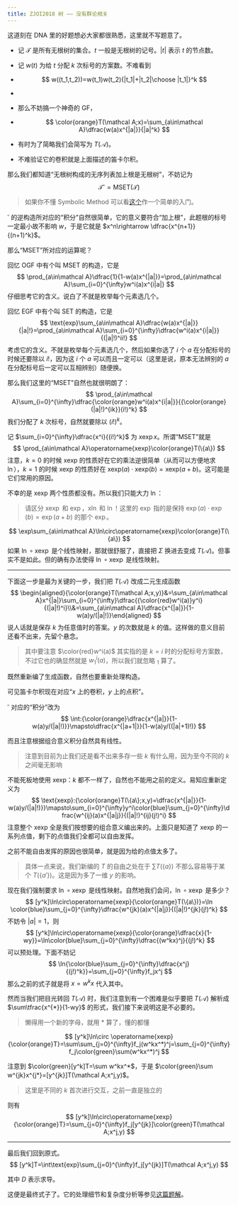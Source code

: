 ```yaml
---
title: ZJOI2018 树 —— 没有群论相关
---
```


这道刻在 DNA 里的好题想必大家都很熟悉，这里就不写题意了。

- 记 $\mathcal T$ 是所有无根树的集合。$t$ 一般是无根树的记号。$|t|$ 表示 $t$ 的节点数。

- 记 $w(t)$ 为给 $t$ 分配 $k$ 次标号的方案数。不难看到

- $$
  w((t_1,t_2))=w(t_1)w(t_2){|t_1|+|t_2|\choose |t_1|}^k
  $$

- 

- 那么不妨搞一个神奇的 GF，

- $$
  \color{orange}T(\mathcal A;x)=\sum_{a\in\mathcal A}\dfrac{w(a)x^{|a|}}{|a|^k}
  $$

- 有时为了简略我们会简写为 $T(\mathcal A)$。

- 不难验证它的卷积就是上面描述的笛卡尔积。

那么我们都知道“无根树构成的无序列表加上根是无根树”，不妨记为
$$
\mathcal T^{\square}=\text{MSET}(\mathcal T)
$$

> 如果你不懂 Symbolic Method 可以看[这个](https://xyix.gitee.io/posts/?page=1&postname=combinatorics)作一个简单的入门。

$^{\square}$ 的逆构造所对应的“积分”自然很简单，它的意义要符合“加上根”，此题根的标号一定最小故不影响 $w$，于是它就是 $x^n\rightarrow \dfrac{x^{n+1}}{(n+1)^k}$。

那么“$\text{MSET}$”所对应的运算呢？

回忆 OGF 中有个叫 $\text{MSET}$ 的构造，它是
$$
\prod_{a\in\mathcal A}\dfrac{1}{1-w(a)x^{|a|}}=\prod_{a\in\mathcal A}\sum_{i=0}^{\infty}w^i(a)x^{i|a|}
$$
仔细思考它的含义。说白了不就是枚举每个元素选几个。

回忆 EGF 中有个叫 $\text{SET}$ 的构造，它是
$$
\text{exp}\sum_{a\in\mathcal A}\dfrac{w(a)x^{|a|}}{|a|!}=\prod_{a\in\mathcal A}\sum_{i=0}^{\infty}\dfrac{w^i(a)x^{i|a|}}{(|a|!)^ii!}
$$
考虑它的含义。不就是枚举每个元素选几个，然后如果你选了 $i$ 个 $a$ 在分配标号的时候还要除以 $i!$，因为这 $i$ 个 $a$ 可以而且一定可以（这里是说，原本无法辨别的 $a$ 在分配标号后一定可以互相辨别）随便换。

那么我们这里的“$\text{MSET}$”自然也就很明朗了：
$$
\prod_{a\in\mathcal A}\sum_{i=0}^{\infty}\dfrac{\color{orange}w^i(a)x^{i|a|}}{{\color{orange}(|a|!)^{ik}}(i!)^k}
$$
我们分配了 $k$ 次标号，自然就要除以 $(i!)^k$。

记 $\sum_{i=0}^{\infty}\dfrac{x^i}{(i!)^k}$ 为 $\operatorname{xexp}x$。所谓“$\text{MSET}$”就是
$$
\prod_{a\in\mathcal A}\operatorname{xexp}\color{orange}T(\{a\})
$$
注意，$k=0$ 的时候 $\text{xexp}$ 的性质好在它的乘法逆很简单（从而可以方便地求 $\ln$），$k=1$ 的时候 $\text{xexp}$ 的性质好在 $\text{xexp}(a)\cdot\text{xexp}(b)=\text{xexp}(a+b)$。这可能是它们常用的原因。

不幸的是 $\text{xexp}$ 两个性质都没有。所以我们只能大力 $\ln$：

> 请区分 $\operatorname{xexp}$ 和 $\exp$，$\operatorname{xln}$ 和 $\ln$！这里的 $\exp$ 指的是保持 $\exp(a)\cdot\exp(b)=\exp(a+b)$ 的那个 $\exp$。

$$
\exp\sum_{a\in\mathcal A}\ln\circ\operatorname{xexp}\color{orange}T(\{a\})
$$
如果 $\ln\circ\operatorname{xexp}$ 是个线性映射，那就很舒服了，直接把 $\Sigma$ 换进去变成 $T(\mathcal A)$。但事实不是如此。但的确有办法使得 $\ln\circ\operatorname{xexp}$ 是线性映射。

----

下面这一步是最为关键的一步，我们把 $T(\mathcal A)$ 改成二元生成函数
$$
\begin{aligned}{\color{orange}T(\mathcal A;x,y)}&=\sum_{a\in\mathcal A}x^{|a|}\sum_{i=0}^{\infty}\dfrac{{\color{red}w^i(a)}y^i}{(|a|!)^i}\\&=\sum_{a\in\mathcal A}\dfrac{x^{|a|}}{1-w(a)y/(|a|!)}\end{aligned}
$$
说人话就是保存 $k$ 为任意值时的答案。$y$ 的次数就是 $k$ 的值。这样做的意义目前还看不出来，先留个悬念。

> 其中要注意 $\color{red}w^i(a)$ 其实指的是 $k=i$ 时的分配标号方案数，不过它也的确显然就是 $w_1^i(a)$，所以我们就忽略 $_1$ 算了。

既然重新编了生成函数，自然也要重新处理构造。

可见笛卡尔积现在对应“$x$ 上的卷积，$y$ 上的点积”。

$^{\square}$ 对应的“积分”改为
$$
\int:{\color{orange}\dfrac{x^{|a|}}{1-w(a)y/(|a|!)}}\mapsto\dfrac{x^{|a+1|}}{1-w(a)y/((|a|+1)!)}
$$

而且注意根据组合意义积分自然具有线性。

> 注意到目前为止我们还是看不出来多存一些 $k$ 有什么用，因为至今不同的 $k$ 之间毫无影响

不能死板地使用 $\text{xexp}$：$k$ 都不一样了，自然也不能用之前的定义。易知应重新定义为
$$
\text{xexp}:{\color{orange}T(\{a\};x,y)=\dfrac{x^{|a|}}{1-w(a)y/(|a|!)}}\mapsto\sum_{i=0}^{\infty}y^i\color{blue}\sum_{j=0}^{\infty}\dfrac{w^{ij}(a)x^{|a|j}}{(|a|!)^{ij}(j!)^i}
$$
注意整个 $\text{xexp}$ 全是我们按想要的组合意义编出来的。上面只是知道了 $\text{xexp}$ 的一系列点值，剩下的点值我们全都可以自由发挥。

之前不能自由发挥的原因也很简单，就是因为给的点值太多了。

> 具体一点来说，我们新编的 $T$ 的自由之处在于 $\sum T(\{a\})$ 不那么容易等于某个 $T(\{a'\})$。这是因为多了一维 $y$ 的影响。

现在我们强制要求 $\ln\circ\operatorname{xexp}$ 是线性映射。自然地我们会问，$\ln\circ\operatorname{xexp}$ 是多少？
$$
[y^k]\ln\circ\operatorname{xexp}{\color{orange}T(\{a\})}=\ln \color{blue}\sum_{j=0}^{\infty}\dfrac{w^{jk}(a)x^{|a|j}}{(|a|!)^{jk}(j!)^k}
$$
不妨令 $|a|=1$，则
$$
[y^k]\ln\circ\operatorname{xexp}{\color{orange}\dfrac{x}{1-wy}}=\ln\color{blue}\sum_{j=0}^{\infty}\dfrac{(w^kx)^j}{(j!)^k}
$$
可以预处理。下面不妨记
$$
\ln{\color{blue}\sum_{j=0}^{\infty}\dfrac{x^j}{(j!)^k}}=\sum_{j=0}^{\infty}f_jx^j
$$
那么之前的式子就是将 $x=w^kx$ 代入其中。

然而当我们把目光转回 $T(\mathcal A)$ 时，我们注意到有一个困难是似乎要把 $T(\mathcal A)$ 解析成 $\sum\tfrac{x^{*}}{1-wy}$ 的形式，我们接下来说明这是不必要的。

> 懒得用一个新的字母，就用 $*$ 算了，懂的都懂

$$
[y^k]\ln\circ \operatorname{xexp}{\color{orange}T}=\sum\sum_{j=0}^{\infty}f_j(w^kx^*)^j=\sum_{j=0}^{\infty}f_j\color{green}\sum(w^kx^*)^j
$$

注意到 $\color{green}[y^k]T=\sum w^kx^*$，于是 $\color{green}\sum w^{jk}x^{j*}=[y^{jk}]T(\mathcal A;x^j,y)$。

> 这里是不同的 $k$ 首次进行交互，之前一直是独立的

则有
$$
[y^k]\ln\circ\operatorname{xexp}{\color{orange}T}=\sum_{j=0}^{\infty}f_j[y^{jk}]\color{green}T(\mathcal A;x^j,y)
$$

----

最后我们回到原式。
$$
[y^k]T=\int\text{exp}\sum_{j=0}^{\infty}f_j[y^{jk}]T(\mathcal A;x^j,y)
$$

其中 $D$ 表示求导。

这便是最终式子了。它的处理细节和复杂度分析等参见[这篇题解](https://www.luogu.com.cn/blog/zyxxs/solution-p4500)。